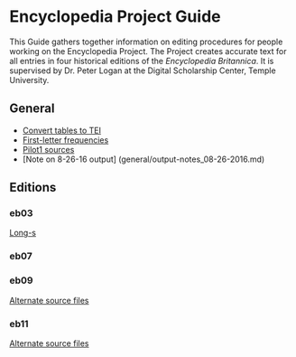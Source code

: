 # Encyclopedia Project Guide

This Guide gathers together information on editing procedures for people working on the  Encyclopedia Project. The Project creates accurate text for all entries in four historical editions of the *Encyclopedia Britannica*. It is supervised by Dr. Peter Logan at the Digital Scholarship Center, Temple University.

## General
- [Convert tables to TEI](general/convert-tables.md)
- [First-letter frequencies](general/first-letter-freqs.md)
- [Pilot1 sources](general/pilot-sources.md)
- [Note on 8-26-16 output] (general/output-notes_08-26-2016.md)
## Editions

### eb03

[Long-s](eb03/Long-s.md)

### eb07

### eb09
[Alternate source files](eb09/alt-sources.md)

### eb11

[Alternate source files](eb11/alt-sources.md)
